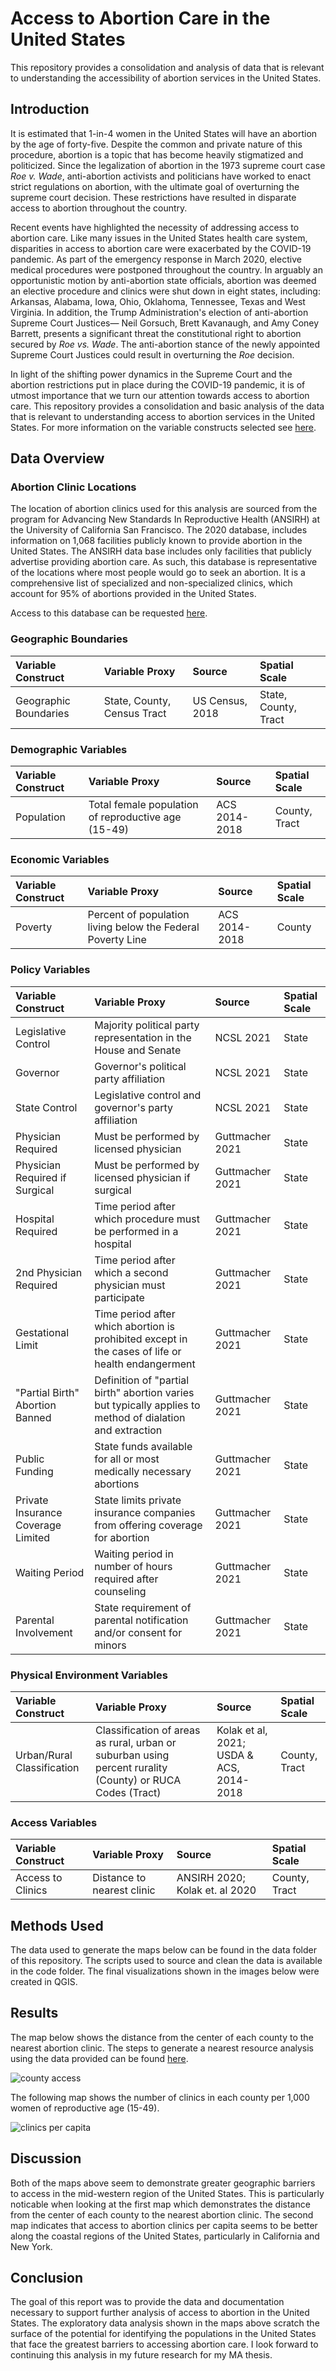 # Access to Abortion Care in the United States

This repository provides a consolidation and analysis of data that is relevant to understanding the accessibility of abortion services in the United States.  

## Introduction
It is estimated that 1-in-4 women in the United States will have an abortion by the age of forty-five. Despite the common and private nature of this procedure, abortion is a topic that has become heavily stigmatized and politicized. Since the legalization of abortion in the 1973 supreme court case *Roe v. Wade*, anti-abortion activists and politicians have worked to enact strict regulations on abortion, with the ultimate goal of overturning the supreme court decision. These restrictions have resulted in disparate access to abortion throughout the country.

Recent events have highlighted the necessity of addressing access to abortion care. Like many issues in the United States health care system, disparities in access to abortion care were exacerbated by the COVID-19 pandemic. As part of the emergency response in March 2020, elective medical procedures were postponed throughout the country. In arguably an opportunistic motion by anti-abortion state officials, abortion was deemed an elective procedure and clinics were shut down in eight states, including: Arkansas, Alabama, Iowa, Ohio, Oklahoma, Tennessee, Texas and West Virginia. In addition, the Trump Administration's election of anti-abortion Supreme Court Justices— Neil Gorsuch, Brett Kavanaugh, and Amy Coney Barrett, presents a significant threat the constitutional right to abortion secured by *Roe vs. Wade*. The anti-abortion stance of the newly appointed Supreme Court Justices could result in overturning the *Roe* decision. 

In light of the shifting power dynamics in the Supreme Court and the abortion restrictions put in place during the COVID-19 pandemic, it is of utmost importance that we turn our attention towards access to abortion care. This repository provides a consolidation and basic analysis of the data that is relevant to understanding access to abortion services in the United States. For more information on the variable constructs selected see [here](https://github.com/sterlingfearing/abortion-access/blob/main/keyFactors.md). 

## Data Overview

### Abortion Clinic Locations
The location of abortion clinics used for this analysis are sourced from the program for Advancing New Standards In Reproductive Health (ANSIRH) at the University of California San Francisco. The 2020 database, includes information on 1,068 facilities publicly known to provide abortion in the United States. The ANSIRH data base includes only facilities that publicly advertise providing abortion care. As such, this database is representative of the locations where most people would go to seek an abortion. It is a comprehensive list of specialized and non-specialized clinics, which account for 95% of abortions provided in the United States.

Access to this database can be requested [here](http://abortionfacilitydatabase.org).

### Geographic Boundaries
| Variable Construct | Variable Proxy | Source | Spatial Scale |
| :----------------- | :------------- | :----- | :------------ | 
| Geographic Boundaries | State, County, Census Tract | US Census, 2018 | State, County, Tract |

### Demographic Variables
| Variable Construct | Variable Proxy | Source | Spatial Scale |
| :----------------- | :------------- | :----- | :------------ | 
| Population | Total female population of reproductive age (15-49) | ACS 2014-2018 | County, Tract |

### Economic Variables
| Variable Construct | Variable Proxy | Source | Spatial Scale |
| :----------------- | :------------- | :----- | :------------ | 
| Poverty | Percent of population living below the Federal Poverty Line | ACS 2014-2018 | County |

### Policy Variables
| Variable Construct | Variable Proxy | Source | Spatial Scale |
| :----------------- | :------------- | :----- | :------------ | 
| Legislative Control | Majority political party representation in the House and Senate | NCSL 2021 | State |
| Governor | Governor's political party affiliation | NCSL 2021 | State |
| State Control | Legislative control and governor's party affiliation  | NCSL 2021 | State |
| Physician Required | Must be performed by licensed physician | Guttmacher 2021 | State |
| Physician Required if Surgical | Must be performed by licensed physician if surgical | Guttmacher 2021 | State |
| Hospital Required | Time period after which procedure must be performed in a hospital | Guttmacher 2021 | State |
| 2nd Physician Required | Time period after which a second physician must participate | Guttmacher 2021 | State |
| Gestational Limit | Time period after which abortion is prohibited except in the cases of life or health endangerment | Guttmacher 2021 | State |
| "Partial Birth" Abortion Banned | Definition of "partial birth" abortion varies but typically applies to method of dialation and extraction | Guttmacher 2021 | State |
| Public Funding | State funds available for all or most medically necessary abortions | Guttmacher 2021 | State |
| Private Insurance Coverage Limited | State limits private insurance companies from offering coverage for abortion | Guttmacher 2021 | State |
| Waiting Period | Waiting period in number of hours required after counseling | Guttmacher 2021 | State |
| Parental Involvement | State requirement of parental notification and/or consent for minors | Guttmacher 2021 | State |

### Physical Environment Variables
| Variable Construct | Variable Proxy | Source | Spatial Scale |
| :----------------- | :------------- | :----- | :------------ | 
| Urban/Rural Classification | Classification of areas as rural, urban or suburban using percent rurality (County) or RUCA Codes (Tract) | Kolak et al, 2021; USDA & ACS, 2014-2018 | County, Tract |

### Access Variables
| Variable Construct | Variable Proxy | Source | Spatial Scale |
| :----------------- | :------------- | :----- | :------------ | 
| Access to Clinics | Distance to nearest clinic | ANSIRH 2020; Kolak et. al 2020 | County, Tract |

## Methods Used
The data used to generate the maps below can be found in the data folder of this repository. The scripts used to source and clean the data is available in the code folder. The final visualizations shown in the images below were created in QGIS. 

## Results

The map below shows the distance from the center of each county to the nearest abortion clinic. The steps to generate a nearest resource analysis using the data provided can be found [here](https://geodacenter.github.io/opioid-environment-toolkit/centroid-access-tutorial.html). 


![county access](QGISmaps/accessCounty.jpg)



The following map shows the number of clinics in each county per 1,000 women of reproductive age (15-49). 


![clinics per capita](QGISmaps/clinicsPer1000Pop.jpg)


## Discussion

Both of the maps above seem to demonstrate greater geographic barriers to access in the mid-western region of the United States. This is particularly noticable when looking at the first map which demonstrates the distance from the center of each county to the nearest abortion clinic. The second map indicates that access to abortion clinics per capita seems to be better along the coastal regions of the United States, particularly in California and New York. 

## Conclusion

The goal of this report was to provide the data and documentation necessary to support further analysis of access to abortion in the United States. The exploratory data analysis shown in the maps above scratch the surface of the potential for identifying the populations in the United States that face the greatest barriers to accessing abortion care. I look forward to continuing this analysis in my future research for my MA thesis. 


